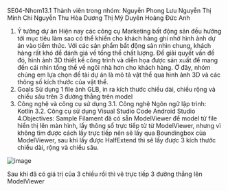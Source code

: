 SE04-Nhom13.1
Thành viên trong nhóm:
Nguyễn Phong Lưu
Nguyễn Thị Minh Chi
Nguyễn Thu Hòa
Dương Thị Mỹ Duyên
Hoàng Đức Anh
1. Ý tưởng dự án
   Hiện nay các công cụ Marketing bất động sản đều hướng tới mục tiêu làm sao có thể khiến cho khách hàng ghi nhớ hình ảnh dự án vào tiềm thức. Với các sản phẩm bất động sản nhìn chung, khách hàng rất khó để đánh giá về tổng thể chất lượng. 
   Để giải quyết vấn đề đó, hình ảnh 3D thiết kế công trình và diễn họa được sản xuất để mang đến cái nhìn tổng thể về ngôi nhà hơn cho khách hàng. Ở đây, nhóm chúng em lựa chọn đề tài dự án là mô tả vật thể qua hình ảnh 3D và các thông số kích thước của vật thể.
2. Goals
Sử dụng 1 file ảnh GLB, in ra kích thước chiều dài, chiều rộng và chiều sâu trên 3 đường thẳng trên model
3. Công nghệ và công cụ sử dụng
3.1. Công nghệ
Ngôn ngữ lập trình:
Kotlin
3.2. Công cụ sử dụng
Visual Studio Code
Android Studio
4.Objectives:
   Sample Filament đã có sẵn ModelViewer để model từ file hiển thị lên màn hình, lấy thông số trực tiếp từ từ ModelViewer, nhưng vì không tìm được cách lấy trực tiếp nên sẽ lấy qua Boundingbox của ModelViewer, sau khi lấy được HalfExtend thì sẽ lấy được 3 kích thước chiều dài, rộng và chiều sâu.

![image](https://user-images.githubusercontent.com/71346057/103465358-610dcb00-4d6d-11eb-9707-07731d75a38b.png)

   Sau khi đã có giá trị của 3 chiều rồi thì vẽ trực tiếp 3 đường thẳng lên ModelViewer

